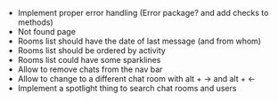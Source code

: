 - Implement proper error handling (Error package? and add checks to methods)
- Not found page
- Rooms list should have the date of last message (and from whom)
- Rooms list should be ordered by activity
- Rooms list could have some sparklines
- Allow to remove chats from the nav bar
- Allow to change to a different chat room with alt + -> and alt + <-
- Implement a spotlight thing to search chat rooms and users